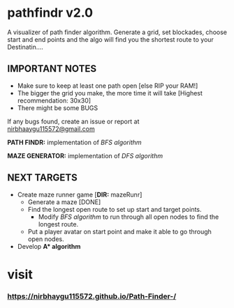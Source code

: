 # pathfindr v2.0

A visualizer of path finder algorithm. Generate a grid, set blockades, choose start and end points and the algo will find you the shortest route to your Destinatin....

## IMPORTANT NOTES

- Make sure to keep at least one path open [else RIP your RAM!]
- The bigger the grid you make, the more time it will take [Highest recommendation: 30x30]
- There might be some BUGS

If any bugs found, create an issue or report at <nirbhaaygu115572@gmail.com>

**PATH FINDR:** implementation of _BFS algorithm_

**MAZE GENERATOR:** implementation of _DFS algorithm_

## NEXT TARGETS

- Create maze runner game [**DIR:** mazeRunr]
  - Generate a maze [DONE]
  - Find the longest open route to set up start and target points.
    - Modify _BFS algorithm_ to run through all open nodes to find the longest route.
  - Put a player avatar on start point and make it able to go through open nodes.
- Develop **A\* algorithm**
# visit
### https://nirbhaygu115572.github.io/Path-Finder-/
